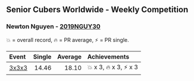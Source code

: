 <style>table {white-space: nowrap;}</style>

## Senior Cubers Worldwide - Weekly Competition
### Newton Nguyen - [2019NGUY30](https://www.worldcubeassociation.org/persons/2019NGUY30)

💥 = overall record, 🔥 = PR average, ⚡ = PR single.

| Event | Single | Average | Achievements|
| :-- | --: | --: | :-- |
| [3x3x3](newton_nguyen/333.md) | 14.46 | 18.10 | 💥 x 3, 🔥 x 3, ⚡ x 3 |

<!-- Global site tag (gtag.js) - Google Analytics -->
<script async src="https://www.googletagmanager.com/gtag/js?id=UA-86348435-3"></script>
<script>window.dataLayer = window.dataLayer || []; function gtag() {dataLayer.push(arguments);} gtag('js', new Date()); gtag('config', 'UA-86348435-3');</script>
